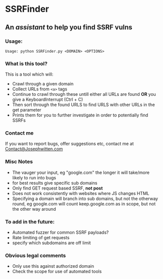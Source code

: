 # SSRFinder

## An *assistant* to help you find SSRF vulns

### Usage:

`Usage: python SSRFinder.py <DOMAIN> <OPTIONS>`

### What is this tool?

This is a tool which will:
- Crawl through a given domain
- Collect URLs from `<a>` tags 
- Continue to crawl through these untill either all URLs are found **OR** you give a KeyboardInterrupt (Ctrl + C)
- Then sort through the found URLS to find URLS with other URLs in the get parameter
- Prints them for you to further investigate in order to potentially find SSRFs

### Contact me

If you want to report bugs, offer suggestions etc, contact me at Contact@Josephwitten.com

### Misc Notes

- The vauger your input, eg "google.com" the longer it will take/more likely to run into bugs
- for best results give specific sub domains
- Only find GET request based SSRF, **not post**
- Does not work consistently with websites where JS changes HTML
- Specifying a domain will branch into sub domains, but not the otherway round, eg google.com will count keep.google.com as in scope, but not the other way around

### To add in the future:

- Automated fuzzer for common SSRF payloads?
- Rate limiting of get requests
- specify which subdomains are off limit


### Obvious legal comments

- Only use this against authorized domain
- Check the scope for use of automated tools
